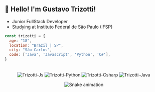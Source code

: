 ## 👋 Hello! I'm Gustavo Trizotti! 
- Junior FullStack Developer
- Studying at Instituto Federal de São Paulo (IFSP)

```javascript
const trizotti = {
  age: "18",
  location: "Brazil | SP",
  city: "São Carlos",
  code: ['Java', 'Javascript', 'Python', 'C#'],
}
```

<div align="center">
  <br>
  <img align="center" alt="Trizotti-Js" src="https://img.shields.io/badge/JavaScript-F7DF1E?style=for-the-badge&logo=javascript&logoColor=black">
  <img align="center" alt="Trizotti-Python" src="https://img.shields.io/badge/Python-14354C?style=for-the-badge&logo=python&logoColor=white">
  <img align="center" alt="Trizotti-Csharp" src="https://img.shields.io/badge/C%23-239120?style=for-the-badge&logo=c-sharp&logoColor=white">
  <img align="center" alt="Trizotti-Java" src="https://img.shields.io/badge/Java-ED8B00?style=for-the-badge&logo=java&logoColor=white">
</div>
  
<div align="center" style="width: 100%"> 

  ![Snake animation](https://github.com/GustavoTrizotti/GustavoTrizotti/blob/output/github-contribution-grid-snake.svg)
 
</div>
